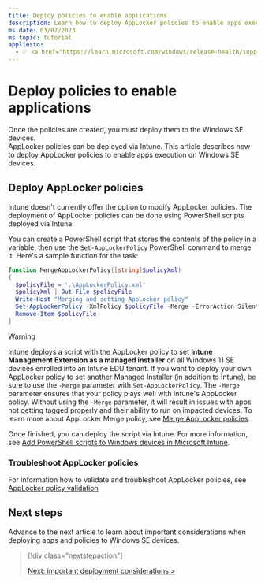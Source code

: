 ```yaml
---
title: Deploy policies to enable applications
description: Learn how to deploy AppLocker policies to enable apps execution on Windows SE devices.
ms.date: 03/07/2023
ms.topic: tutorial
appliesto:
  - ✅ <a href="https://learn.microsoft.com/windows/release-health/supported-versions-windows-client" target="_blank">Windows 11 SE, version 22H2 and later</a>
---
```


<!--description: Learn how to sign WDAC policies and how to deploy WDAC and AppLocker policies to enable apps execution on Windows SE devices.-->

# Deploy policies to enable applications

Once the policies are created, you must deploy them to the Windows SE devices.\
AppLocker policies can be deployed via Intune. This article describes how to deploy AppLocker policies to enable apps execution on Windows SE devices.

<!--
WDAC and AppLocker policies can be deployed via Intune, but WDAC policies must be signed before they can be deployed.

This article describes how to sign WDAC policies and how to deploy WDAC and AppLocker policies to enable apps execution on Windows SE devices.

## Sign WDAC supplemental policies

> [!IMPORTANT]
> *This section will be updated when the process using Azure CodeSigning for CI policy is released in April.*

## Deploy WDAC supplemental policies

Policies can be deployed via Intune using a custom OMA-URI.

> [!TIP]
> To prevent these policies from being applied to non-Windows SE devices, you can create and target a group with only Windows 11 SE devices in it, or use assignment filters.

[Deploy WDAC policies using Mobile Device Management][WIN-4]

### Troubleshoot WDAC policies

For information how to validate and troubleshoot WDAC supplemental policies, see [WDAC supplemental policy validation](./troubleshoot.md#wdac-supplemental-policy-validation)

-->

## Deploy AppLocker policies

Intune doesn't currently offer the option to modify AppLocker policies. The deployment of AppLocker policies can be done using PowerShell scripts deployed via Intune.

You can create a PowerShell script that stores the contents of the policy in a variable, then use the `Set-AppLockerPolicy` PowerShell command to merge it. Here's a sample function for the task:

```PowerShell
function MergeAppLockerPolicy([string]$policyXml)
{
  $policyFile = '.\AppLockerPolicy.xml'
  $policyXml | Out-File $policyFile
  Write-Host "Merging and setting AppLocker policy"
  Set-AppLockerPolicy -XmlPolicy $policyFile -Merge -ErrorAction SilentlyContinue
  Remove-Item $policyFile
}
```

> [!WARNING]
> Intune deploys a script with the AppLocker policy to set **Intune Management Extension as a managed installer** on all Windows 11 SE devices enrolled into an Intune EDU tenant. If you want to deploy your own AppLocker policy to set another Managed Installer (in addition to Intune), be sure to use the `-Merge` parameter with `Set-AppLockerPolicy`. The `-Merge` parameter ensures that your policy plays well with Intune's AppLocker policy. Without using the `-Merge` parameter, it will result in issues with apps not getting tagged properly and their ability to run on impacted devices. To learn more about AppLocker Merge policy, see [Merge AppLocker policies][WIN-7].

Once finished, you can deploy the script via Intune. For more information, see [Add PowerShell scripts to Windows devices in Microsoft Intune][MEM-1].

### Troubleshoot AppLocker policies

For information how to validate and troubleshoot AppLocker policies, see [AppLocker policy validation](./troubleshoot.md#applocker-policy-validation)

## Next steps

<!--
Before moving on to the next section, ensure that you've completed the following tasks.

For a WDAC supplemental policy:

> [!div class="checklist"]
>
> - Signed .cip .p7b file with Device Guard
> - Policy created in Intune and assigned to the correct groups
> - Policy applied in Event Viewer

For an AppLocker policy:

> [!div class="checklist"]
>
> - Policy created in Intune and assigned to the correct groups
-->

Advance to the next article to learn about important considerations when deploying apps and policies to Windows SE devices.

> [!div class="nextstepaction"]
>
> [Next: important deployment considerations >](considerations.md)

[MEM-1]: /mem/intune/apps/intune-management-extension
[WIN-4]: /windows/security/threat-protection/windows-defender-application-control/deployment/deploy-windows-defender-application-control-policies-using-intune
[WIN-7]: /windows/security/threat-protection/windows-defender-application-control/applocker/merge-applocker-policies-by-using-set-applockerpolicy
